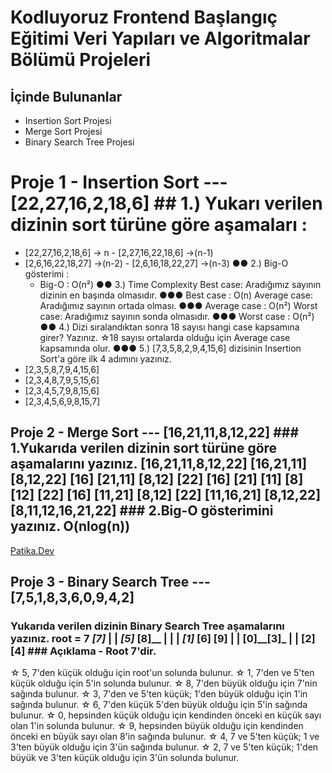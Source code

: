 # Kodluyoruz Frontend Başlangıç Eğitimi Veri Yapıları ve Algoritmalar Bölümü Projeleri 
## İçinde Bulunanlar
 - Insertion Sort Projesi 
- Merge Sort Projesi 
- Binary Search Tree Projesi




# Proje 1 - Insertion Sort ---  [22,27,16,2,18,6]  ## 1.) Yukarı verilen dizinin sort türüne göre aşamaları :
 - [22,27,16,2,18,6] -> n - [2,27,16,22,18,6] ->(n-1)
 - [2,6,16,22,18,27] ->(n-2) - [2,6,16,18,22,27] ->(n-3) 
●● 2.) Big-O gösterimi : 
   - Big-O : O(n²) 
●● 3.) Time Complexity Best case: Aradığımız sayının dizinin en başında olmasıdır. 
●●● Best case : O(n) Average case: Aradığımız sayının ortada olması. 
●●● Average case : O(n²) Worst case: Aradığımız sayının sonda olmasıdır. 
●●● Worst case : O(n²) 
●● 4.) Dizi sıralandıktan sonra 18 sayısı hangi case kapsamına girer? Yazınız. 
☆18 sayısı ortalarda olduğu için Average case kapsamında olur. 
●●● 5.) [7,3,5,8,2,9,4,15,6] dizisinin Insertion Sort'a göre ilk 4 adımını yazınız. 
- [2,3,5,8,7,9,4,15,6] 
- [2,3,4,8,7,9,5,15,6] 
- [2,3,4,5,7,9,8,15,6] 
- [2,3,4,5,6,9,8,15,7]



## Proje 2 - Merge Sort ---  [16,21,11,8,12,22]  ### 1.Yukarıda verilen dizinin sort türüne göre aşamalarını yazınız. [16,21,11,8,12,22] [16,21,11] [8,12,22] [16] [21,11] [8,12] [22] [16] [21] [11] [8] [12] [22] [16] [11,21] [8,12] [22] [11,16,21] [8,12,22] [8,11,12,16,21,22] ### 2.Big-O gösterimini yazınız. O(nlog(n))


[Patika.Dev](https://www.patika.dev)


## Proje 3 - Binary Search Tree ---  [7,5,1,8,3,6,0,9,4,2] 
 
### Yukarıda verilen dizinin Binary Search Tree aşamalarını yazınız. root = 7 ___[7]___ | | _[5]_ [8]__ | | | _[1]_ [6] [9] | | [0]__[3]_ | | [2] [4] ### Açıklama - Root 7'dir. 
☆ 5, 7'den küçük olduğu için root'un solunda bulunur. 
☆  1, 7'den ve 5'ten küçük olduğu için 5'in solunda bulunur. 
☆  8, 7'den büyük olduğu için 7'nin sağında bulunur. 
☆  3, 7'den ve 5'ten küçük; 1'den büyük olduğu için 1'in sağında bulunur. 
☆  6, 7'den küçük 5'den büyük olduğu için 5'in sağında bulunur.
 ☆  0, hepsinden küçük olduğu için kendinden önceki en küçük sayı olan 1'in solunda bulunur. 
☆ 9, hepsinden büyük olduğu için kendinden önceki en büyük sayı olan 8'in sağında bulunur. 
☆ 4, 7 ve 5'ten küçük; 1 ve 3'ten büyük olduğu için 3'ün sağında bulunur. 
☆ 2, 7 ve 5'ten küçük; 1'den büyük ve 3'ten küçük olduğu için 3'ün solunda bulunur.
